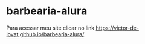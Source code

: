 # barbearia-alura

Para acessar meu site clicar no link https://victor-de-lovat.github.io/barbearia-alura/

